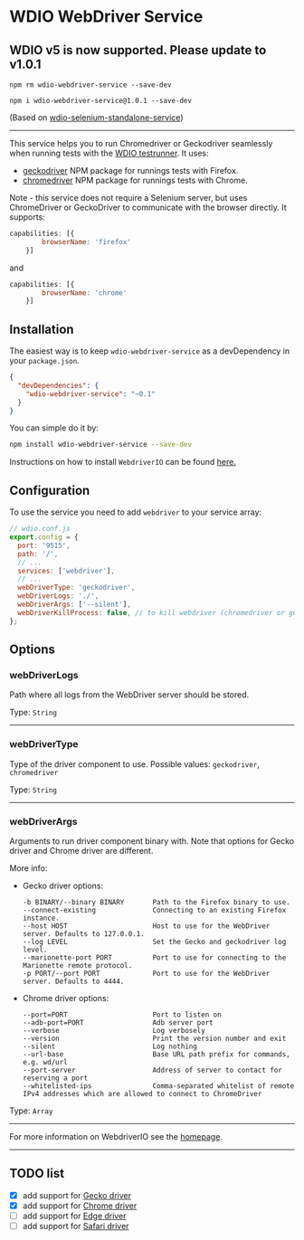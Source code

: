 WDIO WebDriver Service
================================

## WDIO v5 is now supported. Please update to v1.0.1

```npm rm wdio-webdriver-service --save-dev```

```npm i wdio-webdriver-service@1.0.1 --save-dev```


(Based on [wdio-selenium-standalone-service](https://github.com/webdriverio/wdio-selenium-standalone-service))

----

This service helps you to run Chromedriver or Geckodriver seamlessly when running tests with the [WDIO testrunner](http://webdriver.io/guide/testrunner/gettingstarted.html). 
It uses:
- [geckodriver](https://www.npmjs.com/package/geckodriver) NPM package for runnings tests with Firefox.
- [chromedriver](https://www.npmjs.com/package/chromedriver) NPM package for runnings tests with Chrome.


Note - this service does not require a Selenium server, but uses ChromeDriver or GeckoDriver to communicate with the browser directly.
It supports:

```js
capabilities: [{
        browserName: 'firefox'
    }]
```

and 

```js
capabilities: [{
        browserName: 'chrome'
    }]
```

## Installation

The easiest way is to keep `wdio-webdriver-service` as a devDependency in your `package.json`.

```json
{
  "devDependencies": {
    "wdio-webdriver-service": "~0.1"
  }
}
```

You can simple do it by:

```bash
npm install wdio-webdriver-service --save-dev
```

Instructions on how to install `WebdriverIO` can be found [here.](http://webdriver.io/guide/getstarted/install.html)

## Configuration

To use the service you need to add `webdriver` to your service array:

```js
// wdio.conf.js
export.config = {
  port: '9515',
  path: '/',
  // ...
  services: ['webdriver'],
  // ...
  webDriverType: 'geckodriver',
  webDriverLogs: './',
  webDriverArgs: ['--silent'],
  webDriverKillProcess: false, // to kill webdriver (chromedriver or geckodriver) process after complete, default true
};
```

## Options

### webDriverLogs
Path where all logs from the WebDriver server should be stored.

Type: `String`

----

### webDriverType
Type of the driver component to use.
Possible values: `geckodriver`, `chromedriver`

Type: `String`

----

### webDriverArgs
Arguments to run driver component binary with.
Note that options for Gecko driver and Chrome driver are different.

More info:
- Gecko driver options:
  ```
  -b BINARY/--binary BINARY       Path to the Firefox binary to use.
  --connect-existing              Connecting to an existing Firefox instance. 
  --host HOST                     Host to use for the WebDriver server. Defaults to 127.0.0.1.
  --log LEVEL                     Set the Gecko and geckodriver log level.
  --marionette-port PORT          Port to use for connecting to the Marionette remote protocol.
  -p PORT/--port PORT             Port to use for the WebDriver server. Defaults to 4444.
  ```

- Chrome driver options:
  ```
  --port=PORT                     Port to listen on
  --adb-port=PORT                 Adb server port
  --verbose                       Log verbosely
  --version                       Print the version number and exit
  --silent                        Log nothing
  --url-base                      Base URL path prefix for commands, e.g. wd/url
  --port-server                   Address of server to contact for reserving a port
  --whitelisted-ips               Comma-separated whitelist of remote IPv4 addresses which are allowed to connect to ChromeDriver
  ```

Type: `Array`

----

For more information on WebdriverIO see the [homepage](http://webdriver.io).

----

## TODO list
- [x] add support for [Gecko driver](https://github.com/mozilla/geckodriver/releases/)
- [x] add support for [Chrome driver](http://chromedriver.storage.googleapis.com/index.html)
- [ ] add support for [Edge driver](http://go.microsoft.com/fwlink/?LinkId=619687)
- [ ] add support for [Safari driver](https://developer.apple.com/library/prerelease/content/releasenotes/General/WhatsNewInSafari/Articles/Safari_10_0.html#//apple_ref/doc/uid/TP40014305-CH11-DontLinkElementID_28)
